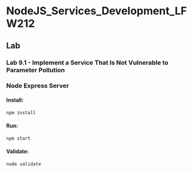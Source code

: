# NodeJS_Services_Development_LFW212

## Lab

### Lab 9.1 - Implement a Service That Is Not Vulnerable to Parameter Pollution

### Node Express Server

#### Install:
```
npm install
```

#### Run:
```
npm start
```

#### Validate:
```
node validate
```
